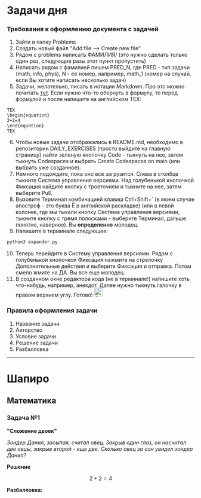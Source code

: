 # Задачи дня 

### Требования к оформлению документа с задачей

1) Зайти в папку Problems
2) Создать новый файл "Add file --> Create new file"
3) Рядом с problems написать ФАМИЛИЯ/ (это нужно сделать только один раз, следующие разы этот пункт пропустить) 
4) Написать рядом с фамилией пишем PRED_N, где PRED - тип задачи (math, info, phys), N - ее номер, например, math_1 (номер на случай, если Вы хотите написать несколько задач)
5) Задачи, желательно, писать в нотации Markdown. Про это можно почитать [тут](https://www.markdownguide.org/cheat-sheet/). Если нужно что-то обернуть в формулу, то перед формулой и после напишите на английском TEX:
```
TEX
\begin{equation}
2+2=4
\end{equation}
TEX
```
6) Чтобы новые задачи отображались в README.md, необходимо в репозитории DAILY_EXERCISES (просто выйдите на главную страницу) найти зеленую кнопочку Code - тыкнуть на нее, затем тыкнуть Codespaces и выбрать Create Codespaces on main (или выбрать уже созданное).
7) Немного подождите, пока оно все загрузится. Слева в столбце тыкните Система управления версиями. Над голубенькой кнопочкой Фиксация найдите кнопку с троеточием и тыкните на нее, затем выберите Pull. 
8) Вызовите Терминал комбинацией клавиш Ctrl+Shift+` (в моем случае апостроф - это буква Ё в английской раскладке) (или в левой колонке, где мы тыкали кнопку Система управления версиями, тыкните кнопку с тремя полосками - выберите Терминал, дальше понятно, наверное). Вы **определенно** молодец.  
9) Напишите в терминале следующее: 
```bash
python3 expander.py
```
10) Теперь перейдите в Систему управления версиями. Рядом с голубенькой кнопочкой Фиксация нажмите на стрелочку Дополнительные действия и выберите Фиксация и отправка. Потом смело жмите на ДА. Вы все еще молодец. 
11) В созданном окне редактора кода (не в терминале!) напишите хоть что-нибудь, например, анекдот. Далее нужно тыкнуть галочку в правом верхнем углу. Готово! <img src="https://raw.githubusercontent.com/Tarikul-Islam-Anik/Microsoft-Teams-Animated-Emojis/master/Emojis/Smilies/Green%20Heart.png" alt="Green Heart" width="23" height="23" />

### Правила оформления задачи 
  1) Название задачи
  2) Авторство
  3) Условие задачи 
  4) Решение задачи 
  5) Разбалловка

-----
# Шапиро

## Математика

### Задача №1


**"Сложение двоек"**

*Зондер Данил, засыпая, считал овец. Закрыв один глаз, он насчитал две овцы, закрыв второй - еще две. Сколько овец за сон увидел зондер Данил?*

**Решение**
```math
\begin{equation}
2+2=4
\end{equation}
```

**Разбалловка:** 

